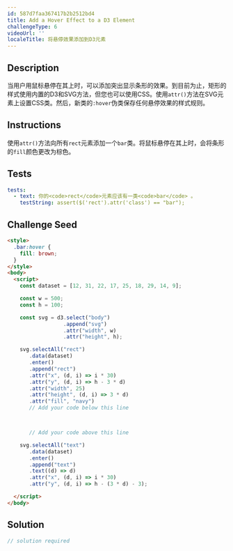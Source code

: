 ```yaml
---
id: 587d7faa367417b2b2512bd4
title: Add a Hover Effect to a D3 Element
challengeType: 6
videoUrl: ''
localeTitle: 将悬停效果添加到D3元素
---
```


## Description
<section id="description">当用户用鼠标悬停在其上时，可以添加突出显示条形的效果。到目前为止，矩形的样式使用内置的D3和SVG方法，但您也可以使用CSS。使用<code>attr()</code>方法在SVG元素上设置CSS类。然后，新类的<code>:hover</code>伪类保存任何悬停效果的样式规则。 </section>

## Instructions
<section id="instructions">使用<code>attr()</code>方法向所有<code>rect</code>元素添加一个<code>bar</code>类。将鼠标悬停在其上时，会将条形的<code>fill</code>颜色更改为棕色。 </section>

## Tests
<section id='tests'>

```yml
tests:
  - text: 你的<code>rect</code>元素应该有一类<code>bar</code> 。
    testString: assert($('rect').attr('class') == "bar");

```

</section>

## Challenge Seed
<section id='challengeSeed'>

<div id='html-seed'>

```html
<style>
  .bar:hover {
    fill: brown;
  }
</style>
<body>
  <script>
    const dataset = [12, 31, 22, 17, 25, 18, 29, 14, 9];

    const w = 500;
    const h = 100;

    const svg = d3.select("body")
                  .append("svg")
                  .attr("width", w)
                  .attr("height", h);

    svg.selectAll("rect")
       .data(dataset)
       .enter()
       .append("rect")
       .attr("x", (d, i) => i * 30)
       .attr("y", (d, i) => h - 3 * d)
       .attr("width", 25)
       .attr("height", (d, i) => 3 * d)
       .attr("fill", "navy")
       // Add your code below this line



       // Add your code above this line

    svg.selectAll("text")
       .data(dataset)
       .enter()
       .append("text")
       .text((d) => d)
       .attr("x", (d, i) => i * 30)
       .attr("y", (d, i) => h - (3 * d) - 3);

  </script>
</body>

```

</div>



</section>

## Solution
<section id='solution'>

```js
// solution required
```
</section>
